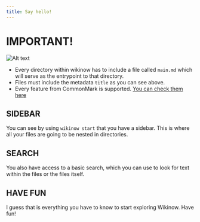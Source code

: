 ```yaml
---
title: Say hello!
---
```


# IMPORTANT!

![Alt text](/images/example.jpeg)

- Every directory within wikinow has to include a file called `main.md` which will serve as the entrypoint to that directory.
- Files must include the metadata `title` as you can see above.
- Every feature from CommonMark is supported. [You can check them here](https://commonmark.org/help/)

## SIDEBAR

You can see by using `wikinow start` that you have a sidebar. This is where all your files are going to be nested in directories.

## SEARCH

You also have access to a basic search, which you can use to look for text within the files or the files itself.

## HAVE FUN

I guess that is everything you have to know to start exploring Wikinow. Have fun!
